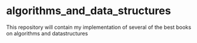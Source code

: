 # algorithms_and_data_structures
This repository will contain my implementation of several of the best books on algorithms and datastructures
